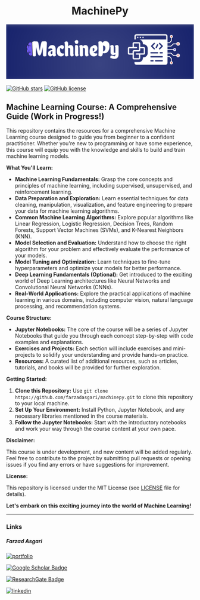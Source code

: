 <h1 align="center">
  MachinePy
</h1>

<div align="center">
  <img src="https://raw.githubusercontent.com/farzadasgari/machinepy/main/images/readme.png">
</div>

[![GitHub stars](https://img.shields.io/github/stars/farzadasgari/machinepy)](https://github.com/farzadasgari/machinepy/stargazers)
[![GitHub license](https://img.shields.io/github/license/farzadasgari/machinepy)](https://github.com/farzadasgari/machinepy/blob/main/LICENSE)

##  Machine Learning Course: A Comprehensive Guide (**Work in Progress!**)

This repository contains the resources for a comprehensive Machine Learning course designed to guide you from beginner to a confident practitioner. Whether you're new to programming or have some experience, this course will equip you with the knowledge and skills to build and train machine learning models.

**What You'll Learn:**

* **Machine Learning Fundamentals:** Grasp the core concepts and principles of machine learning, including supervised, unsupervised, and reinforcement learning.
* **Data Preparation and Exploration:** Learn essential techniques for data cleaning, manipulation, visualization, and feature engineering to prepare your data for machine learning algorithms.
* **Common Machine Learning Algorithms:** Explore popular algorithms like Linear Regression, Logistic Regression, Decision Trees, Random Forests, Support Vector Machines (SVMs), and K-Nearest Neighbors (KNN).
* **Model Selection and Evaluation:** Understand how to choose the right algorithm for your problem and effectively evaluate the performance of your models.
* **Model Tuning and Optimization:** Learn techniques to fine-tune hyperparameters and optimize your models for better performance.
* **Deep Learning Fundamentals (Optional):** Get introduced to the exciting world of Deep Learning architectures like Neural Networks and Convolutional Neural Networks (CNNs).
* **Real-World Applications:** Explore the practical applications of machine learning in various domains, including computer vision, natural language processing, and recommendation systems.

**Course Structure:**

* **Jupyter Notebooks:** The core of the course will be a series of Jupyter Notebooks that guide you through each concept step-by-step with code examples and explanations. 
* **Exercises and Projects:** Each section will include exercises and mini-projects to solidify your understanding and provide hands-on practice.
* **Resources:** A curated list of additional resources, such as articles, tutorials, and books will be provided for further exploration.

**Getting Started:**

1. **Clone this Repository:** Use `git clone https://github.com/farzadasgari/machinepy.git` to clone this repository to your local machine.
2. **Set Up Your Environment:** Install Python, Jupyter Notebook, and any necessary libraries mentioned in the course materials.
3. **Follow the Jupyter Notebooks:** Start with the introductory notebooks and work your way through the course content at your own pace.


**Disclaimer:**

This course is under development, and new content will be added regularly. Feel free to contribute to the project by submitting pull requests or opening issues if you find any errors or have suggestions for improvement.

**License:**

This repository is licensed under the MIT License (see [LICENSE](https://github.com/farzadasgari/machinepy/blob/main/LICENSE) file for details).

**Let's embark on this exciting journey into the world of Machine Learning!**

---

### Links

##### Farzad Asgari
[![portfolio](https://img.shields.io/badge/my_portfolio-000?style=for-the-badge&logo=ko-fi&logoColor=white)](https://farzadasgari.ir/)

[![Google Scholar Badge](https://img.shields.io/badge/Google%20Scholar-4285F4?logo=googlescholar&logoColor=fff&style=for-the-badge)](https://scholar.google.com/citations?user=Rhue_kkAAAAJ&hl=en)

[![ResearchGate Badge](https://img.shields.io/badge/ResearchGate-0CB?logo=researchgate&logoColor=fff&style=for-the-badge)](https://www.researchgate.net/profile/Farzad-Asgari)

[![linkedin](https://img.shields.io/badge/linkedin-0A66C2?style=for-the-badge&logo=linkedin&logoColor=white)](https://www.linkedin.com/in/farzad-asgari-5a90942b2/)
